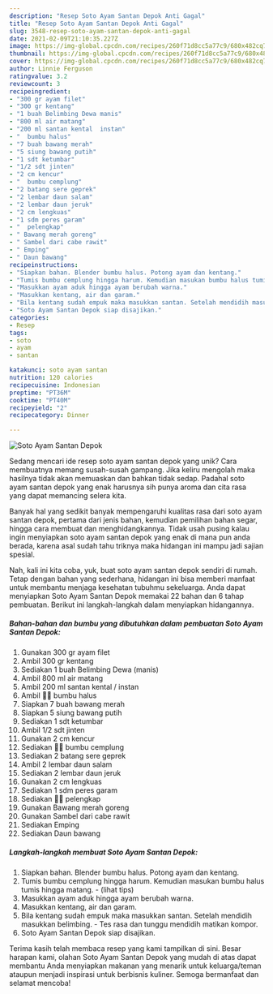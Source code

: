 ```yaml
---
description: "Resep Soto Ayam Santan Depok Anti Gagal"
title: "Resep Soto Ayam Santan Depok Anti Gagal"
slug: 3548-resep-soto-ayam-santan-depok-anti-gagal
date: 2021-02-09T21:10:35.227Z
image: https://img-global.cpcdn.com/recipes/260f71d8cc5a77c9/680x482cq70/soto-ayam-santan-depok-foto-resep-utama.jpg
thumbnail: https://img-global.cpcdn.com/recipes/260f71d8cc5a77c9/680x482cq70/soto-ayam-santan-depok-foto-resep-utama.jpg
cover: https://img-global.cpcdn.com/recipes/260f71d8cc5a77c9/680x482cq70/soto-ayam-santan-depok-foto-resep-utama.jpg
author: Linnie Ferguson
ratingvalue: 3.2
reviewcount: 3
recipeingredient:
- "300 gr ayam filet"
- "300 gr kentang"
- "1 buah Belimbing Dewa manis"
- "800 ml air matang"
- "200 ml santan kental  instan"
- "  bumbu halus"
- "7 buah bawang merah"
- "5 siung bawang putih"
- "1 sdt ketumbar"
- "1/2 sdt jinten"
- "2 cm kencur"
- "  bumbu cemplung"
- "2 batang sere geprek"
- "2 lembar daun salam"
- "2 lembar daun jeruk"
- "2 cm lengkuas"
- "1 sdm peres garam"
- "  pelengkap"
- " Bawang merah goreng"
- " Sambel dari cabe rawit"
- " Emping"
- " Daun bawang"
recipeinstructions:
- "Siapkan bahan. Blender bumbu halus. Potong ayam dan kentang."
- "Tumis bumbu cemplung hingga harum. Kemudian masukan bumbu halus tumis hingga matang.           (lihat tips)"
- "Masukkan ayam aduk hingga ayam berubah warna."
- "Masukkan kentang, air dan garam."
- "Bila kentang sudah empuk maka masukkan santan. Setelah mendidih masukkan belimbing. Tes rasa dan tunggu mendidih matikan kompor."
- "Soto Ayam Santan Depok siap disajikan."
categories:
- Resep
tags:
- soto
- ayam
- santan

katakunci: soto ayam santan 
nutrition: 120 calories
recipecuisine: Indonesian
preptime: "PT36M"
cooktime: "PT40M"
recipeyield: "2"
recipecategory: Dinner

---
```



![Soto Ayam Santan Depok](https://img-global.cpcdn.com/recipes/260f71d8cc5a77c9/680x482cq70/soto-ayam-santan-depok-foto-resep-utama.jpg)

Sedang mencari ide resep soto ayam santan depok yang unik? Cara membuatnya memang susah-susah gampang. Jika keliru mengolah maka hasilnya tidak akan memuaskan dan bahkan tidak sedap. Padahal soto ayam santan depok yang enak harusnya sih punya aroma dan cita rasa yang dapat memancing selera kita.

Banyak hal yang sedikit banyak mempengaruhi kualitas rasa dari soto ayam santan depok, pertama dari jenis bahan, kemudian pemilihan bahan segar, hingga cara membuat dan menghidangkannya. Tidak usah pusing kalau ingin menyiapkan soto ayam santan depok yang enak di mana pun anda berada, karena asal sudah tahu triknya maka hidangan ini mampu jadi sajian spesial.




Nah, kali ini kita coba, yuk, buat soto ayam santan depok sendiri di rumah. Tetap dengan bahan yang sederhana, hidangan ini bisa memberi manfaat untuk membantu menjaga kesehatan tubuhmu sekeluarga. Anda dapat menyiapkan Soto Ayam Santan Depok memakai 22 bahan dan 6 tahap pembuatan. Berikut ini langkah-langkah dalam menyiapkan hidangannya.

<!--inarticleads1-->

##### Bahan-bahan dan bumbu yang dibutuhkan dalam pembuatan Soto Ayam Santan Depok:

1. Gunakan 300 gr ayam filet
1. Ambil 300 gr kentang
1. Sediakan 1 buah Belimbing Dewa (manis)
1. Ambil 800 ml air matang
1. Ambil 200 ml santan kental / instan
1. Ambil  🧄🧄 bumbu halus
1. Siapkan 7 buah bawang merah
1. Siapkan 5 siung bawang putih
1. Sediakan 1 sdt ketumbar
1. Ambil 1/2 sdt jinten
1. Gunakan 2 cm kencur
1. Sediakan  🧄🧄 bumbu cemplung
1. Sediakan 2 batang sere geprek
1. Ambil 2 lembar daun salam
1. Sediakan 2 lembar daun jeruk
1. Gunakan 2 cm lengkuas
1. Sediakan 1 sdm peres garam
1. Sediakan  🧄🧄 pelengkap
1. Gunakan  Bawang merah goreng
1. Gunakan  Sambel dari cabe rawit
1. Sediakan  Emping
1. Sediakan  Daun bawang




<!--inarticleads2-->

##### Langkah-langkah membuat Soto Ayam Santan Depok:

1. Siapkan bahan. Blender bumbu halus. Potong ayam dan kentang.
1. Tumis bumbu cemplung hingga harum. Kemudian masukan bumbu halus tumis hingga matang. -           (lihat tips)
1. Masukkan ayam aduk hingga ayam berubah warna.
1. Masukkan kentang, air dan garam.
1. Bila kentang sudah empuk maka masukkan santan. Setelah mendidih masukkan belimbing. - Tes rasa dan tunggu mendidih matikan kompor.
1. Soto Ayam Santan Depok siap disajikan.




Terima kasih telah membaca resep yang kami tampilkan di sini. Besar harapan kami, olahan Soto Ayam Santan Depok yang mudah di atas dapat membantu Anda menyiapkan makanan yang menarik untuk keluarga/teman ataupun menjadi inspirasi untuk berbisnis kuliner. Semoga bermanfaat dan selamat mencoba!
